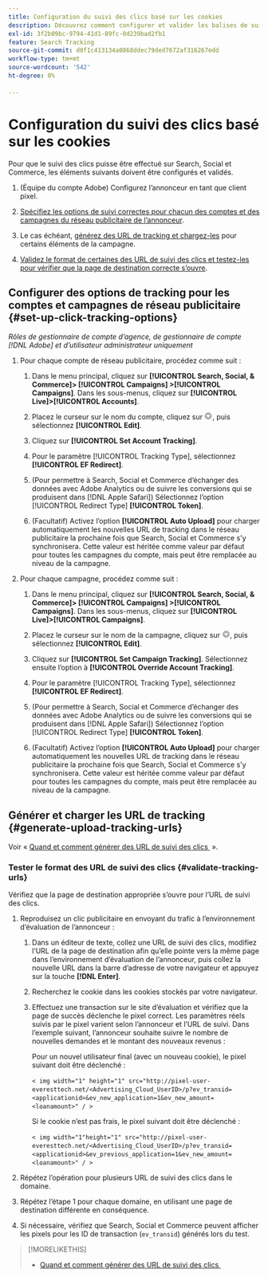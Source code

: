 ```yaml
---
title: Configuration du suivi des clics basé sur les cookies
description: Découvrez comment configurer et valider les balises de suivi des clics.
exl-id: 3f2b09bc-9794-41d1-89fc-0d239bad2fb1
feature: Search Tracking
source-git-commit: d0f1c413134a0868ddec79ded7672af316267edd
workflow-type: tm+mt
source-wordcount: '542'
ht-degree: 0%

---
```


# Configuration du suivi des clics basé sur les cookies

Pour que le suivi des clics puisse être effectué sur Search, Social et Commerce, les éléments suivants doivent être configurés et validés.

1. (Équipe du compte Adobe) Configurez l’annonceur en tant que client pixel.

1. [Spécifiez les options de suivi correctes pour chacun des comptes et des campagnes du réseau publicitaire de l’annonceur](#set-up-click-tracking-options).

1. Le cas échéant, [générez des URL de tracking et chargez-les](#generate-upload-tracking-urls) pour certains éléments de la campagne.

1. [Validez le format de certaines des URL de suivi des clics et testez-les pour vérifier que la page de destination correcte s’ouvre](#validate-tracking-urls).

## Configurer des options de tracking pour les comptes et campagnes de réseau publicitaire {#set-up-click-tracking-options}

*Rôles de gestionnaire de compte d’agence, de gestionnaire de compte [!DNL Adobe] et d’utilisateur administrateur uniquement*

1. Pour chaque compte de réseau publicitaire, procédez comme suit :

   1. Dans le menu principal, cliquez sur **[!UICONTROL Search, Social, & Commerce]> [!UICONTROL Campaigns] >[!UICONTROL Campaigns]**. Dans les sous-menus, cliquez sur **[!UICONTROL Live]>[!UICONTROL Accounts]**.

   1. Placez le curseur sur le nom du compte, cliquez sur ![icône de menu](/help/search-social-commerce/assets/arrow-dropdown-menu.png "icône de menu"), puis sélectionnez **[!UICONTROL Edit]**.

   1. Cliquez sur **[!UICONTROL Set Account Tracking]**.

   1. Pour le paramètre [!UICONTROL Tracking Type], sélectionnez **[!UICONTROL EF Redirect]**.

   1. (Pour permettre à Search, Social et Commerce d’échanger des données avec Adobe Analytics ou de suivre les conversions qui se produisent dans [!DNL Apple Safari]) Sélectionnez l’option [!UICONTROL Redirect Type] **[!UICONTROL Token]**.

   1. (Facultatif) Activez l’option **[!UICONTROL Auto Upload]** pour charger automatiquement les nouvelles URL de tracking dans le réseau publicitaire la prochaine fois que Search, Social et Commerce s’y synchronisera. Cette valeur est héritée comme valeur par défaut pour toutes les campagnes du compte, mais peut être remplacée au niveau de la campagne.

1. Pour chaque campagne, procédez comme suit :

   1. Dans le menu principal, cliquez sur **[!UICONTROL Search, Social, & Commerce]> [!UICONTROL Campaigns] >[!UICONTROL Campaigns]**. Dans les sous-menus, cliquez sur **[!UICONTROL Live]>[!UICONTROL Campaigns]**.

   1. Placez le curseur sur le nom de la campagne, cliquez sur ![icône de menu](/help/search-social-commerce/assets/arrow-dropdown-menu.png "icône de menu"), puis sélectionnez **[!UICONTROL Edit]**.

   1. Cliquez sur **[!UICONTROL Set Campaign Tracking]**. Sélectionnez ensuite l’option à **[!UICONTROL Override Account Tracking]**.

   1. Pour le paramètre [!UICONTROL Tracking Type], sélectionnez **[!UICONTROL EF Redirect]**.

   1. (Pour permettre à Search, Social et Commerce d’échanger des données avec Adobe Analytics ou de suivre les conversions qui se produisent dans [!DNL Apple Safari]) Sélectionnez l’option [!UICONTROL Redirect Type] **[!UICONTROL Token]**.

   1. (Facultatif) Activez l’option **[!UICONTROL Auto Upload]** pour charger automatiquement les nouvelles URL de tracking dans le réseau publicitaire la prochaine fois que Search, Social et Commerce s’y synchronisera. Cette valeur est héritée comme valeur par défaut pour toutes les campagnes du compte, mais peut être remplacée au niveau de la campagne.

## Générer et charger les URL de tracking {#generate-upload-tracking-urls}

Voir « [&#x200B; Quand et comment générer des URL de suivi des clics &#x200B;](/help/search-social-commerce/tracking/click-tracking-ways-to-generate.md) ».

### Tester le format des URL de suivi des clics {#validate-tracking-urls}

Vérifiez que la page de destination appropriée s’ouvre pour l’URL de suivi des clics.

1. Reproduisez un clic publicitaire en envoyant du trafic à l’environnement d’évaluation de l’annonceur :

   1. Dans un éditeur de texte, collez une URL de suivi des clics, modifiez l’URL de la page de destination afin qu’elle pointe vers la même page dans l’environnement d’évaluation de l’annonceur, puis collez la nouvelle URL dans la barre d’adresse de votre navigateur et appuyez sur la touche **[!DNL Enter]**.

   1. Recherchez le cookie dans les cookies stockés par votre navigateur.

   1. Effectuez une transaction sur le site d’évaluation et vérifiez que la page de succès déclenche le pixel correct. Les paramètres réels suivis par le pixel varient selon l’annonceur et l’URL de suivi. Dans l’exemple suivant, l’annonceur souhaite suivre le nombre de nouvelles demandes et le montant des nouveaux revenus :

      Pour un nouvel utilisateur final (avec un nouveau cookie), le pixel suivant doit être déclenché :

      `< img width="1" height="1" src="http://pixel-user-everesttech.net/<Advertising_Cloud_UserID>/p?ev_transid=<applicationid>&ev_new_application=1&ev_new_amount=<loanamount>" / >`

      Si le cookie n’est pas frais, le pixel suivant doit être déclenché :

      `< img width="1"height="1" src="http://pixel-user-everesttech.net/<Advertising_Cloud_UserID>/p?ev_transid=<applicationid>&ev_previous_application=1&ev_new_amount=<loanamount>" / >`


1. Répétez l’opération pour plusieurs URL de suivi des clics dans le domaine.

1. Répétez l’étape 1 pour chaque domaine, en utilisant une page de destination différente en conséquence.

1. Si nécessaire, vérifiez que Search, Social et Commerce peuvent afficher les pixels pour les ID de transaction (`ev_transid`) générés lors du test.

>[!MORELIKETHIS]
>
>* [Quand et comment générer des URL de suivi des clics &#x200B;](/help/search-social-commerce/tracking/click-tracking-ways-to-generate.md)
